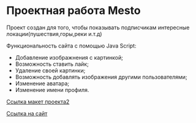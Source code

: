 # Проектная работа Mesto
Проект создан для того, чтобы показывать подписчикам интересные локации(пушествия,горы,реки и.т.д)

  Функциональность сайта с помощью Java Script:
 - Добавление изображнения с картинкой;
 - Возможность ставить лайк;
 - Удаление своей картинки;
 - Возможность добавлять изображения другими пользователями;
 - Изменение аватара;
 - Изменение имени профиля.

 [Ссылка макет проекта2](https://www.figma.com/file/bjyvbKKJN2naO0ucURl2Z0/JavaScript.-Sprint-5?node-id=50160%3A559)

 [Ссылка на сайт](https://marinaweb86.github.io/mesto-project-ff/)

